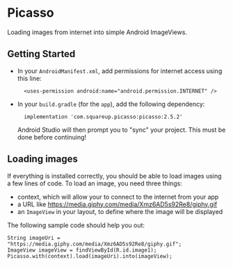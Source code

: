 # Picasso

Loading images from internet into simple Android ImageViews.

## Getting Started

- In your `AndroidManifest.xml`, add permissions for internet access using this line:

        <uses-permission android:name="android.permission.INTERNET" />

- In your `build.gradle` (for the `app`), add the following dependency:

        implementation 'com.squareup.picasso:picasso:2.5.2'

    Android Studio will then prompt you to "sync" your project. This must be done before continuing!

## Loading images

If everything is installed correctly, you should be able to load images using a few lines of code. To load an image, you need three things:

- context, which will allow your to connect to the internet from your app
- a URL like https://media.giphy.com/media/Xmz6AD5s92Re8/giphy.gif
- an `ImageView` in your layout, to define where the image will be displayed

The following sample code should help you out:

    String imageUri = "https://media.giphy.com/media/Xmz6AD5s92Re8/giphy.gif";
    ImageView imageView = findViewById(R.id.image1);
    Picasso.with(context).load(imageUri).into(imageView);
